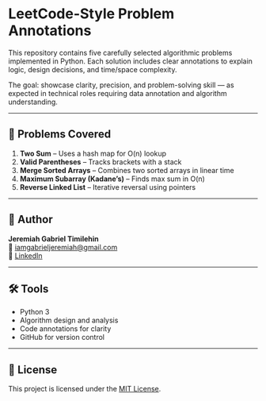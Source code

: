# LeetCode-Style Problem Annotations

This repository contains five carefully selected algorithmic problems implemented in Python. Each solution includes clear annotations to explain logic, design decisions, and time/space complexity.

The goal: showcase clarity, precision, and problem-solving skill — as expected in technical roles requiring data annotation and algorithm understanding.

---

## 🧠 Problems Covered

1. **Two Sum** – Uses a hash map for O(n) lookup  
2. **Valid Parentheses** – Tracks brackets with a stack  
3. **Merge Sorted Arrays** – Combines two sorted arrays in linear time  
4. **Maximum Subarray (Kadane’s)** – Finds max sum in O(n)  
5. **Reverse Linked List** – Iterative reversal using pointers

---

## 👤 Author

**Jeremiah Gabriel Timilehin**  
📧 [iamgabrieljeremiah@gmail.com](mailto:iamgabrieljeremiah@gmail.com)  
🔗 [LinkedIn](https://www.linkedin.com/in/jeremiah-gabriel-a4b61a15b)

---

## 🛠 Tools

- Python 3
- Algorithm design and analysis
- Code annotations for clarity
- GitHub for version control

---

## 🔖 License

This project is licensed under the [MIT License](./LICENSE).

